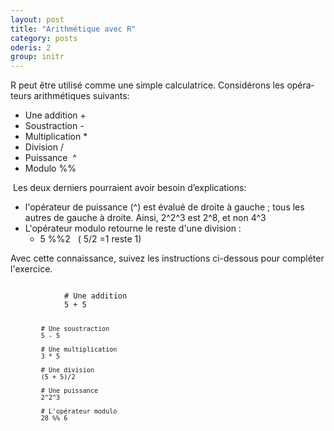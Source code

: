 ```yaml
---
layout: post
title: "Arithmétique avec R"
category: posts
oderis: 2
group: initr
---
```


<div></div>
<div><span id="result_box" lang="fr">R peut être utilisé comme une simple calculatrice. Considérons les opérateurs arithmétiques suivants:</span></div>
<div></div>
<div>
<ul>
<li>Une addition +</li>
<li>Soustraction -</li>
<li>Multiplication *</li>
<li>Division /</li>
<li>Puissance  ^</li>
<li>Modulo %%</li>
</ul>
</div>
<div>
<div><span class="short_text" lang="fr"> </span><span class="short_text" lang="fr">Les deux derniers pourraient avoir besoin d’explications:</span></div>
<div>
<ul>
<li>l'opérateur de puissance (^) est évalué de droite à gauche ; tous les autres de gauche à droite. Ainsi, 2^2^3 est 2^8, et non 4^3</li>
<li>L'opérateur modulo retourne le reste d'une division :
<ul>
<li>5 %%2   ( 5/2 =1 reste 1)</li>
</ul>
</li>
</ul>
</div>
</div>
<p><span id="result_box" lang="fr">Avec cette connaissance, suivez les instructions ci-dessous pour compléter l'exercice.</span></p>
<p></p>
<html>
<head>
<meta http-equiv="Content-Type" content="text/html; charset=utf-8" />
<style>
.dcl__index-module__console--2YAI1, .dcl__index-module__editor--m_p4P {font-size: 15px !important; }
.lm_header .lm_tab .lm_title {font-size: 15px !important;}
</style>
</head>
        <body>
        	<script type="text/javascript" src="//cdn.datacamp.com/dcl-react.js.gz"></script>
			<div data-datacamp-exercise data-lang="r">
        	<code data-type="sample-code">
            # Une addition
            5 + 5
            
            # Une soustraction
            5 - 5
            
            # Une multiplication
            3 * 5
            
            # Une division
            (5 + 5)/2
            
            # Une puissance
            2^2^3
            
            # L'opérateur modulo
            28 %% 6

</code>
</div>
</body>
</html>
